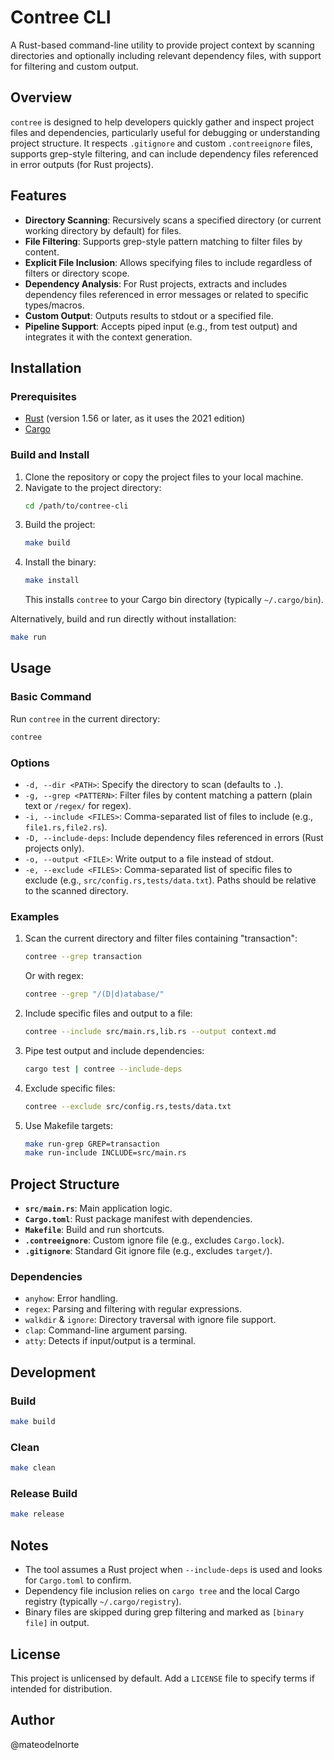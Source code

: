 # Contree CLI

A Rust-based command-line utility to provide project context by scanning directories and optionally including relevant dependency files, with support for filtering and custom output.

## Overview

`contree` is designed to help developers quickly gather and inspect project files and dependencies, particularly useful for debugging or understanding project structure. It respects `.gitignore` and custom `.contreeignore` files, supports grep-style filtering, and can include dependency files referenced in error outputs (for Rust projects).

## Features

- **Directory Scanning**: Recursively scans a specified directory (or current working directory by default) for files.
- **File Filtering**: Supports grep-style pattern matching to filter files by content.
- **Explicit File Inclusion**: Allows specifying files to include regardless of filters or directory scope.
- **Dependency Analysis**: For Rust projects, extracts and includes dependency files referenced in error messages or related to specific types/macros.
- **Custom Output**: Outputs results to stdout or a specified file.
- **Pipeline Support**: Accepts piped input (e.g., from test output) and integrates it with the context generation.

## Installation

### Prerequisites

- [Rust](https://www.rust-lang.org/tools/install) (version 1.56 or later, as it uses the 2021 edition)
- [Cargo](https://doc.rust-lang.org/cargo/getting-started/installation.html)

### Build and Install

1. Clone the repository or copy the project files to your local machine.
2. Navigate to the project directory:
   ```bash
   cd /path/to/contree-cli
   ```
3. Build the project:
   ```bash
   make build
   ```
4. Install the binary:
   ```bash
   make install
   ```
   This installs `contree` to your Cargo bin directory (typically `~/.cargo/bin`).

Alternatively, build and run directly without installation:
```bash
make run
```

## Usage

### Basic Command
Run `contree` in the current directory:
```bash
contree
```

### Options
- `-d, --dir <PATH>`: Specify the directory to scan (defaults to `.`).
- `-g, --grep <PATTERN>`: Filter files by content matching a pattern (plain text or `/regex/` for regex).
- `-i, --include <FILES>`: Comma-separated list of files to include (e.g., `file1.rs,file2.rs`).
- `-D, --include-deps`: Include dependency files referenced in errors (Rust projects only).
- `-o, --output <FILE>`: Write output to a file instead of stdout.
- `-e, --exclude <FILES>`: Comma-separated list of specific files to exclude (e.g., `src/config.rs,tests/data.txt`). Paths should be relative to the scanned directory.

### Examples
1. Scan the current directory and filter files containing "transaction":
   ```bash
   contree --grep transaction
   ```
   Or with regex:
   ```bash
   contree --grep "/(D|d)atabase/" 
   ```

2. Include specific files and output to a file:
   ```bash
   contree --include src/main.rs,lib.rs --output context.md
   ```

3. Pipe test output and include dependencies:
   ```bash
   cargo test | contree --include-deps
   ```

4. Exclude specific files:
   ```bash
   contree --exclude src/config.rs,tests/data.txt
   ```

5. Use Makefile targets:
   ```bash
   make run-grep GREP=transaction
   make run-include INCLUDE=src/main.rs
   ```

## Project Structure

- **`src/main.rs`**: Main application logic.
- **`Cargo.toml`**: Rust package manifest with dependencies.
- **`Makefile`**: Build and run shortcuts.
- **`.contreeignore`**: Custom ignore file (e.g., excludes `Cargo.lock`).
- **`.gitignore`**: Standard Git ignore file (e.g., excludes `target/`).

### Dependencies
- `anyhow`: Error handling.
- `regex`: Parsing and filtering with regular expressions.
- `walkdir` & `ignore`: Directory traversal with ignore file support.
- `clap`: Command-line argument parsing.
- `atty`: Detects if input/output is a terminal.

## Development

### Build
```bash
make build
```

### Clean
```bash
make clean
```

### Release Build
```bash
make release
```

## Notes
- The tool assumes a Rust project when `--include-deps` is used and looks for `Cargo.toml` to confirm.
- Dependency file inclusion relies on `cargo tree` and the local Cargo registry (typically `~/.cargo/registry`).
- Binary files are skipped during grep filtering and marked as `[binary file]` in output.

## License
This project is unlicensed by default. Add a `LICENSE` file to specify terms if intended for distribution.

## Author
@mateodelnorte